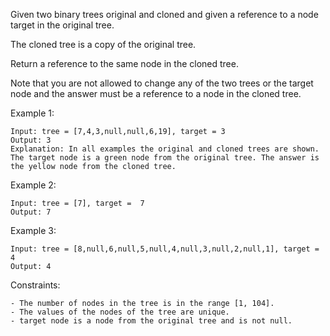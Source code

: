 Given two binary trees original and cloned and given a reference to a node target in the original tree.

The cloned tree is a copy of the original tree.

Return a reference to the same node in the cloned tree.

Note that you are not allowed to change any of the two trees or the target node and the answer must be a reference to a node in the cloned tree.

 

Example 1:

    Input: tree = [7,4,3,null,null,6,19], target = 3
    Output: 3
    Explanation: In all examples the original and cloned trees are shown. The target node is a green node from the original tree. The answer is the yellow node from the cloned tree.

Example 2:

    Input: tree = [7], target =  7
    Output: 7

Example 3:

    Input: tree = [8,null,6,null,5,null,4,null,3,null,2,null,1], target = 4
    Output: 4

 

Constraints:

    - The number of nodes in the tree is in the range [1, 104].
    - The values of the nodes of the tree are unique.
    - target node is a node from the original tree and is not null.

 
